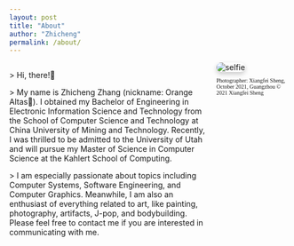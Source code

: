 ```yaml
---
layout: post
title: "About"
author: "Zhicheng"
permalink: /about/
---
```


<div class="textbox border-medium dashed-border" style="float: left; width: 70%; height: 320px">
    <p>> Hi, there!&#x1F44B;</p>
    <p>> My name is Zhicheng Zhang &#40;nickname: Orange Altas&#x1F34A;&#41;. I obtained my Bachelor of Engineering in Electronic Information Science and Technology from the School of Computer Science and Technology at China University of Mining and Technology. Recently, I was thrilled to be admitted to the University of Utah and will pursue my Master of Science in Computer Science at the Kahlert School of Computing.</p> 
    <p>> I am especially passionate about topics including Computer Systems, Software Engineering, and Computer Graphics. Meanwhile, I am also an enthusiast of everything related to art, like painting, photography, artifacts, J-pop, and bodybuilding. Please feel free to contact me if you are interested in communicating with me.</p>
</div>

<div style="float: right; width: 26%;">
    <img src="{{"assets/img/about/selfie.jpg" | relative_url}}" alt="selfie" style="border-radius: 10px; box-shadow: 0 4px 8px rgba(0, 0, 0, 0.2);">
    <figcaption style="font-family: Consolas; font-size: 10px;">
        <p> Photographer: Xiangfei Sheng, October 2021, Guangzhou &copy; 2021 Xiangfei Sheng </p>
    </figcaption>
</div>

<div style="clear: both; height: 2em"></div>

<script src="https://kit.fontawesome.com/a9efa95a36.js" crossorigin="anonymous"></script>
<div style="text-align: center;">
    <span><a href="https://github.com/ZZwarn1998"><i class="fa-brands fa-github"></i></a></span>
    <span><a href="https://orcid.org/0009-0003-5832-6919"><i class="fa-brands fa-orcid"></i></a></span>
    <span><a href="mailto:zarchch14@gmail.com"><i class="fa-solid fa-at"></i></a></span>
    <span><a href="https://www.linkedin.com/in/zhicheng-zhang-zarch/"><i class="fa fa-linkedin" aria-hidden="true"></i></a></span>
    <!-- <span><i class="fa-brands fa-facebook"></i></span>
    <span><i class="fa-brands fa-twitter"></i></span>
    <span><i class="fa-brands fa-instagram"></i></span>
    <span><i class="fa-brands fa-telegram"></i></span> -->
</div>